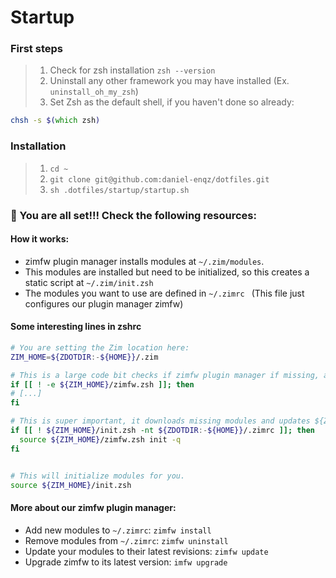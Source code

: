 # Startup

### First steps
> 1. Check for zsh installation `zsh --version`
> 2. Uninstall any other framework you may have installed (Ex. `uninstall_oh_my_zsh`)
> 3. Set Zsh as the default shell, if you haven't done so already:

```zsh
chsh -s $(which zsh)
````

### Installation
> 1. `cd ~`
> 2. `git clone git@github.com:daniel-enqz/dotfiles.git`
> 3. `sh .dotfiles/startup/startup.sh`


### 🎉 You are all set!!! Check the following resources:

#### How it works:

- zimfw plugin manager installs modules at `~/.zim/modules`.
- This modules are installed but need to be initialized, so this creates a static script at `~/.zim/init.zsh`
- The modules you want to use are defined in `~/.zimrc ` (This file just configures our plugin manager zimfw)

#### Some interesting lines in zshrc

   ```zsh
   # You are setting the Zim location here:
   ZIM_HOME=${ZDOTDIR:-${HOME}}/.zim
   
   # This is a large code bit checks if zimfw plugin manager if missing, and downloads it.
   if [[ ! -e ${ZIM_HOME}/zimfw.zsh ]]; then
   # [...]
   fi
   
   # This is super important, it downloads missing modules and updates ${ZIM_HOME}/init.zsh if missing or outdated.
   if [[ ! ${ZIM_HOME}/init.zsh -nt ${ZDOTDIR:-${HOME}}/.zimrc ]]; then
     source ${ZIM_HOME}/zimfw.zsh init -q
   fi

   
   # This will initialize modules for you.
   source ${ZIM_HOME}/init.zsh
   ```
  
#### More about our zimfw plugin manager:

- Add new modules to `~/.zimrc`: `zimfw install`
- Remove modules from `~/.zimrc`: `zimfw uninstall`
- Update your modules to their latest revisions: `zimfw update`
- Upgrade zimfw to its latest version: `imfw upgrade`
